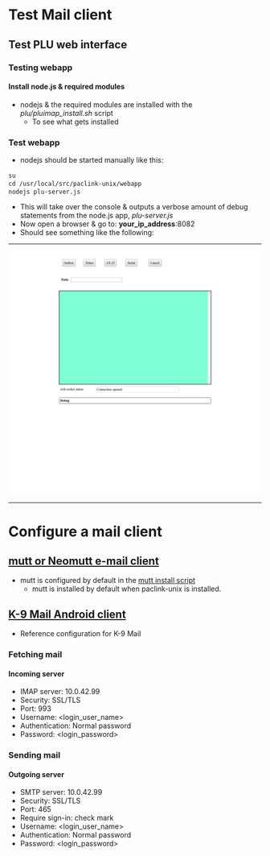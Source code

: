 # Test Mail client

## Test PLU web interface

### Testing webapp

#### Install node.js & required modules
* nodejs & the required modules are installed with the _plu/pluimap_install.sh_ script
  * To see what gets installed

### Test webapp

* nodejs should be started manually like this:
```
su
cd /usr/local/src/paclink-unix/webapp
nodejs plu-server.js
```

* This will take over the console & outputs a verbose amount of debug statements from the node.js app, _plu-server.js_
* Now open a browser & go to: __your_ip_address__:8082
* Should see something like the following:

---

![plu](images/pluwebcapture.png)

---

# Configure a mail client

## [mutt or Neomutt e-mail client](https://www.neomutt.org/)
* mutt is configured by default in the  [mutt install script](https://github.com/nwdigitalradio/n7nix/blob/master/plu/mutt_install.sh)
  * mutt is installed by default when paclink-unix is installed.

## [K-9 Mail Android client](https://k9mail.github.io/)
* Reference configuration for K-9 Mail

### Fetching mail

#### Incoming server

* IMAP server: 10.0.42.99
* Security: SSL/TLS
* Port: 993
* Username: <login_user_name>
* Authentication: Normal password
* Password: <login_password>

### Sending mail

#### Outgoing server

* SMTP server: 10.0.42.99
* Security: SSL/TLS
* Port: 465
* Require sign-in: check mark
* Username: <login_user_name>
* Authentication: Normal password
* Password: <login_password>

